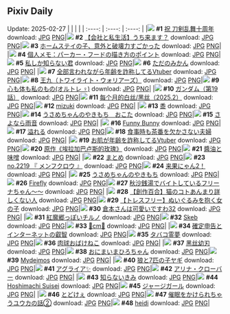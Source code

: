 ## Pixiv Daily
Update: 2025-02-27
|      |      |      |
| :----: | :----: | :----: |
|![](https://pixiv.microyu.workers.dev/c/240x480/img-master/img/2025/02/25/00/00/34/127601792_p0_master1200.jpg) **#1** [祝 刀剣乱舞十周年](https://www.pixiv.net/artworks/127601792) download: [JPG](https://pixiv.microyu.workers.dev/img-original/img/2025/02/25/00/00/34/127601792_p0.jpg) [PNG](https://pixiv.microyu.workers.dev/img-original/img/2025/02/25/00/00/34/127601792_p0.png)|![](https://pixiv.microyu.workers.dev/c/240x480/img-master/img/2025/02/25/12/00/26/127613875_p0_master1200.jpg) **#2** [【会社と私生活】うち来ます？](https://www.pixiv.net/artworks/127613875) download: [JPG](https://pixiv.microyu.workers.dev/img-original/img/2025/02/25/12/00/26/127613875_p0.jpg) [PNG](https://pixiv.microyu.workers.dev/img-original/img/2025/02/25/12/00/26/127613875_p0.png)|![](https://pixiv.microyu.workers.dev/c/240x480/img-master/img/2025/02/25/13/32/18/127615441_p0_master1200.jpg) **#3** [ホームステイの子、意外と破壊力すごかった](https://www.pixiv.net/artworks/127615441) download: [JPG](https://pixiv.microyu.workers.dev/img-original/img/2025/02/25/13/32/18/127615441_p0.jpg) [PNG](https://pixiv.microyu.workers.dev/img-original/img/2025/02/25/13/32/18/127615441_p0.png)|
|![](https://pixiv.microyu.workers.dev/c/240x480/img-master/img/2025/02/25/06/00/11/127608923_p0_master1200.jpg) **#4** [個人メモ：パーカー・フードの描き方のポイント](https://www.pixiv.net/artworks/127608923) download: [JPG](https://pixiv.microyu.workers.dev/img-original/img/2025/02/25/06/00/11/127608923_p0.jpg) [PNG](https://pixiv.microyu.workers.dev/img-original/img/2025/02/25/06/00/11/127608923_p0.png)|![](https://pixiv.microyu.workers.dev/c/240x480/img-master/img/2025/02/26/17/00/50/127650550_p0_master1200.jpg) **#5** [私しか知らない君](https://www.pixiv.net/artworks/127650550) download: [JPG](https://pixiv.microyu.workers.dev/img-original/img/2025/02/26/17/00/50/127650550_p0.jpg) [PNG](https://pixiv.microyu.workers.dev/img-original/img/2025/02/26/17/00/50/127650550_p0.png)|![](https://pixiv.microyu.workers.dev/c/240x480/img-master/img/2025/02/26/07/30/04/127641401_p0_master1200.jpg) **#6** [ただのみかん](https://www.pixiv.net/artworks/127641401) download: [JPG](https://pixiv.microyu.workers.dev/img-original/img/2025/02/26/07/30/04/127641401_p0.jpg) [PNG](https://pixiv.microyu.workers.dev/img-original/img/2025/02/26/07/30/04/127641401_p0.png)|
|![](https://pixiv.microyu.workers.dev/c/240x480/img-master/img/2025/02/25/21/03/05/127626404_p0_master1200.jpg) **#7** [全部言われながら年齢を詐称してるVtuber](https://www.pixiv.net/artworks/127626404) download: [JPG](https://pixiv.microyu.workers.dev/img-original/img/2025/02/25/21/03/05/127626404_p0.jpg) [PNG](https://pixiv.microyu.workers.dev/img-original/img/2025/02/25/21/03/05/127626404_p0.png)|![](https://pixiv.microyu.workers.dev/c/240x480/img-master/img/2025/02/25/00/00/42/127601810_p0_master1200.jpg) **#8** [王九（トワイライト・ウォリアーズ）](https://www.pixiv.net/artworks/127601810) download: [JPG](https://pixiv.microyu.workers.dev/img-original/img/2025/02/25/00/00/42/127601810_p0.jpg) [PNG](https://pixiv.microyu.workers.dev/img-original/img/2025/02/25/00/00/42/127601810_p0.png)|![](https://pixiv.microyu.workers.dev/c/240x480/img-master/img/2025/02/25/21/37/06/127627662_p0_master1200.jpg) **#9** [心も体も私のもの(オルトレ︎︎ ♀)](https://www.pixiv.net/artworks/127627662) download: [JPG](https://pixiv.microyu.workers.dev/img-original/img/2025/02/25/21/37/06/127627662_p0.jpg) [PNG](https://pixiv.microyu.workers.dev/img-original/img/2025/02/25/21/37/06/127627662_p0.png)|
|![](https://pixiv.microyu.workers.dev/c/240x480/img-master/img/2025/02/26/00/00/23/127633226_p0_master1200.jpg) **#10** [ガンダム（第19話）](https://www.pixiv.net/artworks/127633226) download: [JPG](https://pixiv.microyu.workers.dev/img-original/img/2025/02/26/00/00/23/127633226_p0.jpg) [PNG](https://pixiv.microyu.workers.dev/img-original/img/2025/02/26/00/00/23/127633226_p0.png)|![](https://pixiv.microyu.workers.dev/c/240x480/img-master/img/2025/02/25/14/05/09/127616004_p0_master1200.jpg) **#11** [每个月的白丝/黑丝（2025.2）](https://www.pixiv.net/artworks/127616004) download: [JPG](https://pixiv.microyu.workers.dev/img-original/img/2025/02/25/14/05/09/127616004_p0.jpg) [PNG](https://pixiv.microyu.workers.dev/img-original/img/2025/02/25/14/05/09/127616004_p0.png)|![](https://pixiv.microyu.workers.dev/c/240x480/img-master/img/2025/02/25/09/41/03/127611766_p0_master1200.jpg) **#12** [mizuki](https://www.pixiv.net/artworks/127611766) download: [JPG](https://pixiv.microyu.workers.dev/img-original/img/2025/02/25/09/41/03/127611766_p0.jpg) [PNG](https://pixiv.microyu.workers.dev/img-original/img/2025/02/25/09/41/03/127611766_p0.png)|
|![](https://pixiv.microyu.workers.dev/c/240x480/img-master/img/2025/02/25/00/02/19/127602013_p0_master1200.jpg) **#13** [黍](https://www.pixiv.net/artworks/127602013) download: [JPG](https://pixiv.microyu.workers.dev/img-original/img/2025/02/25/00/02/19/127602013_p0.jpg) [PNG](https://pixiv.microyu.workers.dev/img-original/img/2025/02/25/00/02/19/127602013_p0.png)|![](https://pixiv.microyu.workers.dev/c/240x480/img-master/img/2025/02/25/00/17/13/127602734_p0_master1200.jpg) **#14** [うさめちゃんのやきもち　おこた](https://www.pixiv.net/artworks/127602734) download: [JPG](https://pixiv.microyu.workers.dev/img-original/img/2025/02/25/00/17/13/127602734_p0.jpg) [PNG](https://pixiv.microyu.workers.dev/img-original/img/2025/02/25/00/17/13/127602734_p0.png)|![](https://pixiv.microyu.workers.dev/c/240x480/img-master/img/2025/02/25/21/18/34/127626936_p0_master1200.jpg) **#15** [さよなら雨音](https://www.pixiv.net/artworks/127626936) download: [JPG](https://pixiv.microyu.workers.dev/img-original/img/2025/02/25/21/18/34/127626936_p0.jpg) [PNG](https://pixiv.microyu.workers.dev/img-original/img/2025/02/25/21/18/34/127626936_p0.png)|
|![](https://pixiv.microyu.workers.dev/c/240x480/img-master/img/2025/02/26/01/09/44/127635790_p0_master1200.jpg) **#16** [Funny Bunny](https://www.pixiv.net/artworks/127635790) download: [JPG](https://pixiv.microyu.workers.dev/img-original/img/2025/02/26/01/09/44/127635790_p0.jpg) [PNG](https://pixiv.microyu.workers.dev/img-original/img/2025/02/26/01/09/44/127635790_p0.png)|![](https://pixiv.microyu.workers.dev/c/240x480/img-master/img/2025/02/25/00/00/16/127601700_p0_master1200.jpg) **#17** [溢れる](https://www.pixiv.net/artworks/127601700) download: [JPG](https://pixiv.microyu.workers.dev/img-original/img/2025/02/25/00/00/16/127601700_p0.jpg) [PNG](https://pixiv.microyu.workers.dev/img-original/img/2025/02/25/00/00/16/127601700_p0.png)|![](https://pixiv.microyu.workers.dev/c/240x480/img-master/img/2025/02/25/00/03/38/127602119_p0_master1200.jpg) **#18** [食事時も茶番を欠かさない夫婦](https://www.pixiv.net/artworks/127602119) download: [JPG](https://pixiv.microyu.workers.dev/img-original/img/2025/02/25/00/03/38/127602119_p0.jpg) [PNG](https://pixiv.microyu.workers.dev/img-original/img/2025/02/25/00/03/38/127602119_p0.png)|
|![](https://pixiv.microyu.workers.dev/c/240x480/img-master/img/2025/02/26/21/15/12/127658137_p0_master1200.jpg) **#19** [お肌が年齢を詐称してるVtuber](https://www.pixiv.net/artworks/127658137) download: [JPG](https://pixiv.microyu.workers.dev/img-original/img/2025/02/26/21/15/12/127658137_p0.jpg) [PNG](https://pixiv.microyu.workers.dev/img-original/img/2025/02/26/21/15/12/127658137_p0.png)|![](https://pixiv.microyu.workers.dev/c/240x480/img-master/img/2025/02/25/20/53/34/127625924_p0_master1200.jpg) **#20** [原作《埃拉加巴卢斯的玫瑰》](https://www.pixiv.net/artworks/127625924) download: [JPG](https://pixiv.microyu.workers.dev/img-original/img/2025/02/25/20/53/34/127625924_p0.jpg) [PNG](https://pixiv.microyu.workers.dev/img-original/img/2025/02/25/20/53/34/127625924_p0.png)|![](https://pixiv.microyu.workers.dev/c/240x480/img-master/img/2025/02/26/20/31/34/127656604_p0_master1200.jpg) **#21** [醬油と味噌](https://www.pixiv.net/artworks/127656604) download: [JPG](https://pixiv.microyu.workers.dev/img-original/img/2025/02/26/20/31/34/127656604_p0.jpg) [PNG](https://pixiv.microyu.workers.dev/img-original/img/2025/02/26/20/31/34/127656604_p0.png)|
|![](https://pixiv.microyu.workers.dev/c/240x480/img-master/img/2025/02/25/00/24/47/127603017_p0_master1200.jpg) **#22** [まとめ](https://www.pixiv.net/artworks/127603017) download: [JPG](https://pixiv.microyu.workers.dev/img-original/img/2025/02/25/00/24/47/127603017_p0.jpg) [PNG](https://pixiv.microyu.workers.dev/img-original/img/2025/02/25/00/24/47/127603017_p0.png)|![](https://pixiv.microyu.workers.dev/c/240x480/img-master/img/2025/02/26/23/17/56/127662886_p0_master1200.jpg) **#23** [no.2219 『 メンフクロウ 』](https://www.pixiv.net/artworks/127662886) download: [JPG](https://pixiv.microyu.workers.dev/img-original/img/2025/02/26/23/17/56/127662886_p0.jpg) [PNG](https://pixiv.microyu.workers.dev/img-original/img/2025/02/26/23/17/56/127662886_p0.png)|![](https://pixiv.microyu.workers.dev/c/240x480/img-master/img/2025/02/25/20/56/03/127626016_p0_master1200.jpg) **#24** [来果にゃん2！](https://www.pixiv.net/artworks/127626016) download: [JPG](https://pixiv.microyu.workers.dev/img-original/img/2025/02/25/20/56/03/127626016_p0.jpg) [PNG](https://pixiv.microyu.workers.dev/img-original/img/2025/02/25/20/56/03/127626016_p0.png)|
|![](https://pixiv.microyu.workers.dev/c/240x480/img-master/img/2025/02/25/00/16/26/127602709_p0_master1200.jpg) **#25** [うさめちゃんのやきもち](https://www.pixiv.net/artworks/127602709) download: [JPG](https://pixiv.microyu.workers.dev/img-original/img/2025/02/25/00/16/26/127602709_p0.jpg) [PNG](https://pixiv.microyu.workers.dev/img-original/img/2025/02/25/00/16/26/127602709_p0.png)|![](https://pixiv.microyu.workers.dev/c/240x480/img-master/img/2025/02/26/16/31/56/127649960_p0_master1200.jpg) **#26** [Firefly](https://www.pixiv.net/artworks/127649960) download: [JPG](https://pixiv.microyu.workers.dev/img-original/img/2025/02/26/16/31/56/127649960_p0.jpg) [PNG](https://pixiv.microyu.workers.dev/img-original/img/2025/02/26/16/31/56/127649960_p0.png)|![](https://pixiv.microyu.workers.dev/c/240x480/img-master/img/2025/02/25/00/00/13/127601687_p0_master1200.jpg) **#27** [秋沙銭湯でバイトしているフリーナちゃん～～](https://www.pixiv.net/artworks/127601687) download: [JPG](https://pixiv.microyu.workers.dev/img-original/img/2025/02/25/00/00/13/127601687_p0.jpg) [PNG](https://pixiv.microyu.workers.dev/img-original/img/2025/02/25/00/00/13/127601687_p0.png)|
|![](https://pixiv.microyu.workers.dev/c/240x480/img-master/img/2025/02/26/19/02/46/127653891_p0_master1200.jpg) **#28** [【創作百合】猫のコトあんまり詳しくない人](https://www.pixiv.net/artworks/127653891) download: [JPG](https://pixiv.microyu.workers.dev/img-original/img/2025/02/26/19/02/46/127653891_p0.jpg) [PNG](https://pixiv.microyu.workers.dev/img-original/img/2025/02/26/19/02/46/127653891_p0.png)|![](https://pixiv.microyu.workers.dev/c/240x480/img-master/img/2025/02/25/00/03/11/127602086_p0_master1200.jpg) **#29** [【トレスフリー】ぬいぐるみを抱く女の子](https://www.pixiv.net/artworks/127602086) download: [JPG](https://pixiv.microyu.workers.dev/img-original/img/2025/02/25/00/03/11/127602086_p0.jpg) [PNG](https://pixiv.microyu.workers.dev/img-original/img/2025/02/25/00/03/11/127602086_p0.png)|![](https://pixiv.microyu.workers.dev/c/240x480/img-master/img/2025/02/25/15/11/29/127617131_p0_master1200.jpg) **#30** [倉本さんは可愛いですわ32](https://www.pixiv.net/artworks/127617131) download: [JPG](https://pixiv.microyu.workers.dev/img-original/img/2025/02/25/15/11/29/127617131_p0.jpg) [PNG](https://pixiv.microyu.workers.dev/img-original/img/2025/02/25/15/11/29/127617131_p0.png)|
|![](https://pixiv.microyu.workers.dev/c/240x480/img-master/img/2025/02/25/01/38/28/127605173_p0_master1200.jpg) **#31** [紅魔郷っぽいチルノ](https://www.pixiv.net/artworks/127605173) download: [JPG](https://pixiv.microyu.workers.dev/img-original/img/2025/02/25/01/38/28/127605173_p0.jpg) [PNG](https://pixiv.microyu.workers.dev/img-original/img/2025/02/25/01/38/28/127605173_p0.png)|![](https://pixiv.microyu.workers.dev/c/240x480/img-master/img/2025/02/25/12/54/56/127614878_p0_master1200.jpg) **#32** [Skeb](https://www.pixiv.net/artworks/127614878) download: [JPG](https://pixiv.microyu.workers.dev/img-original/img/2025/02/25/12/54/56/127614878_p0.jpg) [PNG](https://pixiv.microyu.workers.dev/img-original/img/2025/02/25/12/54/56/127614878_p0.png)|![](https://pixiv.microyu.workers.dev/c/240x480/img-master/img/2025/02/25/20/47/27/127625706_p0_master1200.jpg) **#33** [🦋cm🦋](https://www.pixiv.net/artworks/127625706) download: [JPG](https://pixiv.microyu.workers.dev/img-original/img/2025/02/25/20/47/27/127625706_p0.jpg) [PNG](https://pixiv.microyu.workers.dev/img-original/img/2025/02/25/20/47/27/127625706_p0.png)|
|![](https://pixiv.microyu.workers.dev/c/240x480/img-master/img/2025/02/26/12/23/19/127645709_p0_master1200.jpg) **#34** [確定申告とインターネットの叡智](https://www.pixiv.net/artworks/127645709) download: [JPG](https://pixiv.microyu.workers.dev/img-original/img/2025/02/26/12/23/19/127645709_p0.jpg) [PNG](https://pixiv.microyu.workers.dev/img-original/img/2025/02/26/12/23/19/127645709_p0.png)|![](https://pixiv.microyu.workers.dev/c/240x480/img-master/img/2025/02/26/00/18/39/127634183_p0_master1200.jpg) **#35** [タバコ霊夢](https://www.pixiv.net/artworks/127634183) download: [JPG](https://pixiv.microyu.workers.dev/img-original/img/2025/02/26/00/18/39/127634183_p0.jpg) [PNG](https://pixiv.microyu.workers.dev/img-original/img/2025/02/26/00/18/39/127634183_p0.png)|![](https://pixiv.microyu.workers.dev/c/240x480/img-master/img/2025/02/26/17/50/27/127651606_p0_master1200.jpg) **#36** [肉球おばけねこ](https://www.pixiv.net/artworks/127651606) download: [JPG](https://pixiv.microyu.workers.dev/img-original/img/2025/02/26/17/50/27/127651606_p0.jpg) [PNG](https://pixiv.microyu.workers.dev/img-original/img/2025/02/26/17/50/27/127651606_p0.png)|
|![](https://pixiv.microyu.workers.dev/c/240x480/img-master/img/2025/02/25/00/00/57/127601860_p0_master1200.jpg) **#37** [黑丝幼刃](https://www.pixiv.net/artworks/127601860) download: [JPG](https://pixiv.microyu.workers.dev/img-original/img/2025/02/25/00/00/57/127601860_p0.jpg) [PNG](https://pixiv.microyu.workers.dev/img-original/img/2025/02/25/00/00/57/127601860_p0.png)|![](https://pixiv.microyu.workers.dev/c/240x480/img-master/img/2025/02/26/18/02/37/127652124_p0_master1200.jpg) **#38** [おにまいまひろちゃん](https://www.pixiv.net/artworks/127652124) download: [JPG](https://pixiv.microyu.workers.dev/img-original/img/2025/02/26/18/02/37/127652124_p0.jpg) [PNG](https://pixiv.microyu.workers.dev/img-original/img/2025/02/26/18/02/37/127652124_p0.png)|![](https://pixiv.microyu.workers.dev/c/240x480/img-master/img/2025/02/26/14/11/49/127647591_p0_master1200.jpg) **#39** [Mydeimos](https://www.pixiv.net/artworks/127647591) download: [JPG](https://pixiv.microyu.workers.dev/img-original/img/2025/02/26/14/11/49/127647591_p0.jpg) [PNG](https://pixiv.microyu.workers.dev/img-original/img/2025/02/26/14/11/49/127647591_p0.png)|
|![](https://pixiv.microyu.workers.dev/c/240x480/img-master/img/2025/02/26/17/43/36/127651473_p0_master1200.jpg) **#40** [狼と7匹の子ヤギ](https://www.pixiv.net/artworks/127651473) download: [JPG](https://pixiv.microyu.workers.dev/img-original/img/2025/02/26/17/43/36/127651473_p0.jpg) [PNG](https://pixiv.microyu.workers.dev/img-original/img/2025/02/26/17/43/36/127651473_p0.png)|![](https://pixiv.microyu.workers.dev/c/240x480/img-master/img/2025/02/25/19/40/27/127623548_p0_master1200.jpg) **#41** [アグライア✨](https://www.pixiv.net/artworks/127623548) download: [JPG](https://pixiv.microyu.workers.dev/img-original/img/2025/02/25/19/40/27/127623548_p0.jpg) [PNG](https://pixiv.microyu.workers.dev/img-original/img/2025/02/25/19/40/27/127623548_p0.png)|![](https://pixiv.microyu.workers.dev/c/240x480/img-master/img/2025/02/25/00/04/02/127602143_p0_master1200.jpg) **#42** [アリナ・クローバー](https://www.pixiv.net/artworks/127602143) download: [JPG](https://pixiv.microyu.workers.dev/img-original/img/2025/02/25/00/04/02/127602143_p0.jpg) [PNG](https://pixiv.microyu.workers.dev/img-original/img/2025/02/25/00/04/02/127602143_p0.png)|
|![](https://pixiv.microyu.workers.dev/c/240x480/img-master/img/2025/02/26/12/01/07/127645297_p0_master1200.jpg) **#43** [知らないきみ](https://www.pixiv.net/artworks/127645297) download: [JPG](https://pixiv.microyu.workers.dev/img-original/img/2025/02/26/12/01/07/127645297_p0.jpg) [PNG](https://pixiv.microyu.workers.dev/img-original/img/2025/02/26/12/01/07/127645297_p0.png)|![](https://pixiv.microyu.workers.dev/c/240x480/img-master/img/2025/02/25/07/51/37/127610367_p0_master1200.jpg) **#44** [Hoshimachi Suisei](https://www.pixiv.net/artworks/127610367) download: [JPG](https://pixiv.microyu.workers.dev/img-original/img/2025/02/25/07/51/37/127610367_p0.jpg) [PNG](https://pixiv.microyu.workers.dev/img-original/img/2025/02/25/07/51/37/127610367_p0.png)|![](https://pixiv.microyu.workers.dev/c/240x480/img-master/img/2025/02/25/20/11/26/127624608_p0_master1200.jpg) **#45** [ジャージガール](https://www.pixiv.net/artworks/127624608) download: [JPG](https://pixiv.microyu.workers.dev/img-original/img/2025/02/25/20/11/26/127624608_p0.jpg) [PNG](https://pixiv.microyu.workers.dev/img-original/img/2025/02/25/20/11/26/127624608_p0.png)|
|![](https://pixiv.microyu.workers.dev/c/240x480/img-master/img/2025/02/25/11/54/28/127613695_p0_master1200.jpg) **#46** [とどけぇ](https://www.pixiv.net/artworks/127613695) download: [JPG](https://pixiv.microyu.workers.dev/img-original/img/2025/02/25/11/54/28/127613695_p0.jpg) [PNG](https://pixiv.microyu.workers.dev/img-original/img/2025/02/25/11/54/28/127613695_p0.png)|![](https://pixiv.microyu.workers.dev/c/240x480/img-master/img/2025/02/25/00/00/03/127601643_p0_master1200.jpg) **#47** [催眠をかけられちゃうユウカの話②](https://www.pixiv.net/artworks/127601643) download: [JPG](https://pixiv.microyu.workers.dev/img-original/img/2025/02/25/00/00/03/127601643_p0.jpg) [PNG](https://pixiv.microyu.workers.dev/img-original/img/2025/02/25/00/00/03/127601643_p0.png)|![](https://pixiv.microyu.workers.dev/c/240x480/img-master/img/2025/02/25/00/00/16/127601702_p0_master1200.jpg) **#48** [heidi](https://www.pixiv.net/artworks/127601702) download: [JPG](https://pixiv.microyu.workers.dev/img-original/img/2025/02/25/00/00/16/127601702_p0.jpg) [PNG](https://pixiv.microyu.workers.dev/img-original/img/2025/02/25/00/00/16/127601702_p0.png)|
